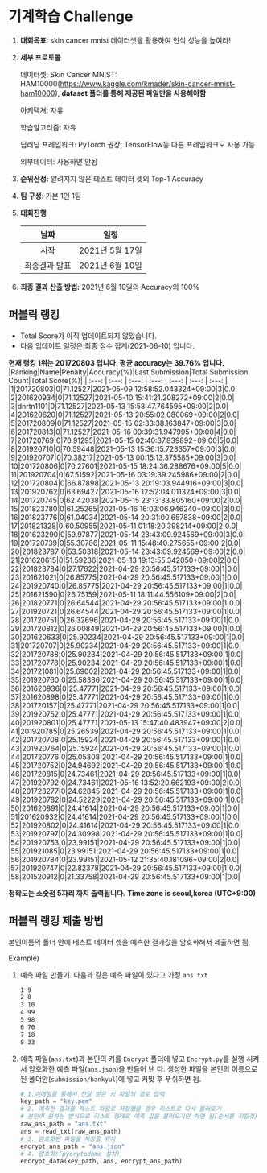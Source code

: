 # **기계학습 Challenge**
1. **대회목표**: skin cancer mnist 데이터셋을 활용하여 인식 성능을 높여라!

2. **세부 프로토콜**

   데이터셋: Skin Cancer MNIST: HAM10000(https://www.kaggle.com/kmader/skin-cancer-mnist-ham10000), 
           **dataset 폴더를 통해 제공된 파일만을 사용해야함**

   아키텍쳐: 자유

   학습알고리즘: 자유

   딥러닝 프레임워크: PyTorch 권장, TensorFlow등 다른 프레임워크도 사용 가능

   외부데이터: 사용하면 안됨

3. **순위산정:** 알려지지 않은 테스트 데이터 셋의 Top-1 Accuracy

4. **팀 구성**: 기본 1인 1팀


5. **대회진행**

   |     날짜      |      일정       |
   | :-----------: | :-------------: |
   |     시작      | 2021년 5월 17일 |
   | 최종결과 발표 | 2021년 6월 10일  |

7. **최종 결과 산출 방법:** 2021년 6월 10일의 Accuracy의 100%


## 퍼블릭 랭킹

  
- Total Score가 아직 업데이트되지 않았습니다. 
 - 다음 업데이트 일정은 최종 점수 집계(2021-06-10) 입니다.
  
**현재 랭킹 1위는 201720803 입니다. 평균 accuracy는 39.76% 입니다.**
|Ranking|Name|Penalty|Accuracy(%)|Last Submission|Total Submission Count|Total Score(%)|
| :---: | :---: | :---: | :---: | :---: | :---: | :---: |
|1|201720803|0|71.12527|2021-05-09 12:58:52.043324+09:00|3|0.0|
|2|201620934|0|71.12527|2021-05-10 15:41:21.208272+09:00|2|0.0|
|3|dnrtn1101|0|71.12527|2021-05-13 15:58:47.764595+09:00|2|0.0|
|4|201620620|0|71.12527|2021-05-13 20:55:02.080069+09:00|2|0.0|
|5|201720809|0|71.12527|2021-05-15 02:33:38.163847+09:00|3|0.0|
|6|201720813|0|71.12527|2021-05-16 00:39:31.947995+09:00|4|0.0|
|7|201720769|0|70.91295|2021-05-15 02:40:37.839892+09:00|5|0.0|
|8|201920710|0|70.59448|2021-05-13 15:36:15.723357+09:00|3|0.0|
|9|201920707|0|70.38217|2021-05-13 00:15:13.375585+09:00|3|0.0|
|10|201720806|0|70.27601|2021-05-15 18:24:36.288676+09:00|5|0.0|
|11|201920704|0|67.51592|2021-05-16 03:19:39.245986+09:00|2|0.0|
|12|201720804|0|66.87898|2021-05-13 20:19:03.944916+09:00|3|0.0|
|13|201920762|0|63.69427|2021-05-16 12:52:04.011324+09:00|3|0.0|
|14|201720745|0|62.42038|2021-05-15 23:13:33.805160+09:00|2|0.0|
|15|201823780|0|61.25265|2021-05-16 16:03:06.946240+09:00|3|0.0|
|16|201823776|0|61.04034|2021-05-14 20:31:00.657838+09:00|2|0.0|
|17|201821328|0|60.50955|2021-05-11 01:18:20.398214+09:00|2|0.0|
|18|201623290|0|59.97877|2021-05-14 23:43:09.924569+09:00|3|0.0|
|19|201720739|0|55.30786|2021-05-11 15:48:40.275655+09:00|2|0.0|
|20|201823787|0|53.50318|2021-05-14 23:43:09.924569+09:00|2|0.0|
|21|201620615|0|51.59236|2021-05-13 19:13:55.342050+09:00|2|0.0|
|22|201823784|0|27.17622|2021-04-29 20:56:45.517133+09:00|1|0.0|
|23|201621021|0|26.85775|2021-04-29 20:56:45.517133+09:00|1|0.0|
|24|201920740|0|26.85775|2021-04-29 20:56:45.517133+09:00|1|0.0|
|25|201621590|0|26.75159|2021-05-11 18:11:44.556109+09:00|2|0.0|
|26|201820771|0|26.64544|2021-04-29 20:56:45.517133+09:00|1|0.0|
|27|201920721|0|26.64544|2021-04-29 20:56:45.517133+09:00|1|0.0|
|28|201720751|0|26.32696|2021-04-29 20:56:45.517133+09:00|1|0.0|
|29|201720812|0|26.00849|2021-04-29 20:56:45.517133+09:00|1|0.0|
|30|201620633|0|25.90234|2021-04-29 20:56:45.517133+09:00|1|0.0|
|31|201720707|0|25.90234|2021-04-29 20:56:45.517133+09:00|1|0.0|
|32|201720788|0|25.90234|2021-04-29 20:56:45.517133+09:00|1|0.0|
|33|201720778|0|25.90234|2021-04-29 20:56:45.517133+09:00|1|0.0|
|34|201721081|0|25.69002|2021-04-29 20:56:45.517133+09:00|1|0.0|
|35|201920760|0|25.58386|2021-04-29 20:56:45.517133+09:00|1|0.0|
|36|201620936|0|25.47771|2021-04-29 20:56:45.517133+09:00|1|0.0|
|37|201620898|0|25.47771|2021-04-29 20:56:45.517133+09:00|1|0.0|
|38|201720157|0|25.47771|2021-04-29 20:56:45.517133+09:00|1|0.0|
|39|201920752|0|25.47771|2021-04-29 20:56:45.517133+09:00|1|0.0|
|40|201920801|0|25.47771|2021-05-13 15:47:40.483947+09:00|2|0.0|
|41|201920785|0|25.26539|2021-04-29 20:56:45.517133+09:00|1|0.0|
|42|201720708|0|25.15924|2021-04-29 20:56:45.517133+09:00|1|0.0|
|43|201920764|0|25.15924|2021-04-29 20:56:45.517133+09:00|1|0.0|
|44|201720776|0|25.05308|2021-04-29 20:56:45.517133+09:00|1|0.0|
|45|201720752|0|24.94692|2021-04-29 20:56:45.517133+09:00|1|0.0|
|46|201720815|0|24.73461|2021-04-29 20:56:45.517133+09:00|1|0.0|
|47|201920792|0|24.73461|2021-05-16 13:52:20.662193+09:00|2|0.0|
|48|201723277|0|24.62845|2021-04-29 20:56:45.517133+09:00|1|0.0|
|49|201920782|0|24.52229|2021-04-29 20:56:45.517133+09:00|1|0.0|
|50|201620891|0|24.41614|2021-04-29 20:56:45.517133+09:00|1|0.0|
|51|201620932|0|24.41614|2021-04-29 20:56:45.517133+09:00|1|0.0|
|52|201920802|0|24.41614|2021-04-29 20:56:45.517133+09:00|1|0.0|
|53|201920797|0|24.30998|2021-04-29 20:56:45.517133+09:00|1|0.0|
|54|201920753|0|23.99151|2021-04-29 20:56:45.517133+09:00|1|0.0|
|55|201921085|0|23.99151|2021-04-29 20:56:45.517133+09:00|1|0.0|
|56|201920784|0|23.99151|2021-05-12 21:35:40.181096+09:00|2|0.0|
|57|201920747|0|22.82378|2021-04-29 20:56:45.517133+09:00|1|0.0|
|58|201520912|0|21.33758|2021-04-29 20:56:45.517133+09:00|1|0.0|


**정확도는 소숫점 5자리 까지 출력됩니다.**
**Time zone is seoul,korea (UTC+9:00)**
## 퍼블릭 랭킹 제출 방법

본인이름의 폴더 안에 테스트 데이터 셋을 예측한 결과값을 암호화해서 제출하면 됨.

Example) 

1. 예측 파일 만들기. 다음과 같은 예측 파일이 있다고 가정 `ans.txt`

   ```tex
   1 9
   2 8
   3 10
   4 99
   5 98
   6 70
   7 18
   8 33
   ```

2. 예측 파일(`ans.txt`)과 본인의 키를 `Encrypt` 폴더에 넣고 `Encrypt.py`를 실행 시켜서 암호화한 예측 파일(`ans.json`)을 만들어 낸 다. 생성한 파일을 본인의 이름으로 된 폴더안(`submission/hankyul`)에 넣고 커밋 후 푸쉬하면 됨.

   ```python
   # 1.이메일을 통해서 전달 받은 키 파일의 경로 입력
   key_path = "key.pem"
   # 2. 예측한 결과를 텍스트 파일로 저장했을 경우 리스트로 다시 불러오기
   # 본인이 원하는 방식으로 리스트 형태로 예측 값을 불러오기만 하면 됨(순서를 지킬것)
   raw_ans_path = "ans.txt"
   ans = read_txt(raw_ans_path)
   # 3. 암호화된 파일을 저장할 위치
   encrypt_ans_path = "ans.json"
   # 4. 암호화!(pycrytodome 설치)
   encrypt_data(key_path, ans, encrypt_ans_path)
   ```




